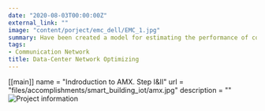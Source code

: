 ```yaml
---
date: "2020-08-03T00:00:00Z"
external_link: ""
image: "content/porject/emc_dell/EMC_1.jpg"
summary: Have been created a model for estimating the performance of communication protocols for channels with noises and simulated on Matlab Communication Toolbox. The results of simulations and implement models on the EMC 2 data-center are compared. It is shown that their deviation does not exceed the boundaries of 11%, which confirms the consistency of the research.
tags:
- Communication Network
title: Data-Center Network Optimizing
---
```


[[main]]
  name = "Indroduction to AMX. Step I&II"
  url = "files/accomplishments/smart_building_iot/amx.jpg"
  description = ""
![Project information](content/porject/emc_dell/EMC_1.jpg)

